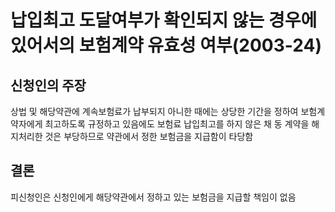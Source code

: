 # 납입최고 도달여부가 확인되지 않는 경우에 있어서의 보험계약 유효성 여부(2003-24)

## 신청인의 주장
상법 및 해당약관에 계속보험료가 납부되지 아니한 때에는 상당한 기간을 정하여 보험계약자에게 최고하도록 규정하고 있음에도 보험료 납입최고를 하지 않은 채 동 계약을 해지처리한 것은 부당하므로 약관에서 정한 보험금을 지급함이 타당함

## 결론
피신청인은 신청인에게 해당약관에서 정하고 있는 보험금을 지급할 책임이 없음
